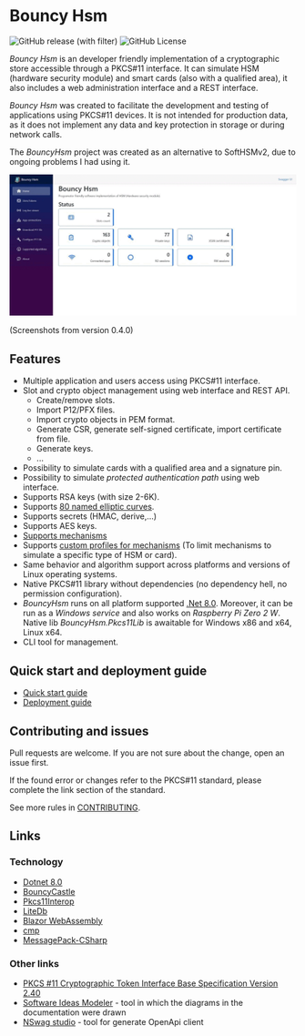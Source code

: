 # Bouncy Hsm
![GitHub release (with filter)](https://img.shields.io/github/v/release/harrison314/BouncyHsm)
![GitHub License](https://img.shields.io/github/license/harrison314/BouncyHsm)

_Bouncy Hsm_ is an developer friendly implementation of a cryptographic store accessible through a PKCS#11 interface.
It can simulate HSM (hardware security module) and smart cards (also with a qualified area), 
it also includes a web administration interface and a REST interface.

_Bouncy Hsm_ was created to facilitate the development and testing of applications using PKCS#11 devices.
It is not intended for production data, as it does not implement any data and key protection in storage
or during network calls.

The _BouncyHsm_ project was created as an alternative to SoftHSMv2, due to ongoing problems I had using it.

![Screenshots - BouncyHsm web UI](Doc/Screenshots.gif)

(Screenshots from version 0.4.0)

## Features
* Multiple application and users access using PKCS#11 interface.
* Slot and crypto object management using web interface and REST API.
  * Create/remove slots.
  * Import P12/PFX files.
  * Import crypto objects in PEM format.
  * Generate CSR, generate self-signed certificate, import certificate from file.
  * Generate keys.
  * ...
* Possibility to simulate cards with a qualified area and a signature pin.
* Possibility to simulate _protected authentication path_ using web interface.
* Supports RSA keys (with size 2-6K).
* Supports [80 named elliptic curves](/Doc/SuportedAlgorithms.md#elliptic-curves).
* Supports secrets (HMAC, derive,...)
* Supports AES keys.
* [Supports mechanisms](/Doc/SuportedAlgorithms.md)
* Supports [custom profiles for mechanisms](/Doc/Profiles.md) (To limit mechanisms to simulate a specific type of HSM or card).
* Same behavior and algorithm support across platforms and versions of Linux operating systems.
* Native PKCS#11 library without dependencies (no dependency hell, no permission configuration).
* _BouncyHsm_ runs on all platform supported [.Net 8.0](https://github.com/dotnet/core/blob/main/release-notes/8.0/supported-os.md). Moreover, it can be run as a _Windows service_ and also works on  _Raspberry Pi Zero 2 W_. Native lib _BouncyHsm.Pkcs11Lib_ is awaitable for Windows x86 and x64, Linux x64.
* CLI tool for management.

## Quick start and deployment  guide
* [Quick start guide](/Doc/QuickstartGuide.md)
* [Deployment guide](/Doc/Deployment.md)

## Contributing and issues
Pull requests are welcome. If you are not sure about the change, open an issue first.

If the found error or changes refer to the PKCS#11 standard, please complete the link section of the standard.

See more rules in [CONTRIBUTING](/.github/CONTRIBUTING.md).

## Links

### Technology
* [Dotnet 8.0](https://learn.microsoft.com/en-us/dotnet/core/whats-new/dotnet-8)
* [BouncyCastle](https://github.com/bcgit/bc-csharp)
* [Pkcs11Interop](https://github.com/Pkcs11Interop)
* [LiteDb](https://www.litedb.org/)
* [Blazor WebAssembly](https://dotnet.microsoft.com/en-us/apps/aspnet/web-apps/blazor)
* [cmp](https://github.com/camgunz/cmp)
* [MessagePack-CSharp](https://github.com/neuecc/MessagePack-CSharp)

### Other links
* [PKCS #11 Cryptographic Token Interface Base Specification Version 2.40](https://docs.oasis-open.org/pkcs11/pkcs11-curr/v2.40/os/pkcs11-curr-v2.40-os.pdf)
* [Software Ideas Modeler](https://www.softwareideas.net/) - tool in which the diagrams in the documentation were drawn
* [NSwag studio](https://github.com/RicoSuter/NSwag/wiki/NSwagStudio) - tool for generate OpenApi client
